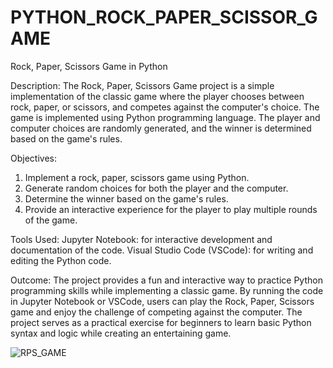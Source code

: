 # PYTHON_ROCK_PAPER_SCISSOR_GAME

Rock, Paper, Scissors Game in Python

Description:
The Rock, Paper, Scissors Game project is a simple implementation of the classic game where the player chooses between rock, paper, or scissors, and competes against the computer's choice. The game is implemented using Python programming language. The player and computer choices are randomly generated, and the winner is determined based on the game's rules.

Objectives:

1. Implement a rock, paper, scissors game using Python.
2. Generate random choices for both the player and the computer.
3. Determine the winner based on the game's rules.
4. Provide an interactive experience for the player to play multiple rounds of the game.

Tools Used:
Jupyter Notebook: for interactive development and documentation of the code.
Visual Studio Code (VSCode): for writing and editing the Python code.

Outcome:
The project provides a fun and interactive way to practice Python programming skills while implementing a classic game. By running the code in Jupyter Notebook or VSCode, users can play the Rock, Paper, Scissors game and enjoy the challenge of competing against the computer. The project serves as a practical exercise for beginners to learn basic Python syntax and logic while creating an entertaining game.

![RPS_GAME](https://github.com/Jayram999/PYTHON_ROCK_PAPER_SCISSOR_GAME/assets/34366228/5d30c312-8b27-49e7-b7dd-f020defe1f7f)




